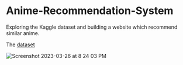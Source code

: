 # Anime-Recommendation-System
Exploring the Kaggle dataset and building a website which recommend similar anime.

The [dataset](https://www.kaggle.com/datasets/vishalmane10/anime-dataset-2022)


![Screenshot 2023-03-26 at 8 24 03 PM](https://user-images.githubusercontent.com/68785131/227785191-3d339017-6826-4ae6-8f74-5fbef27ea70b.png)
